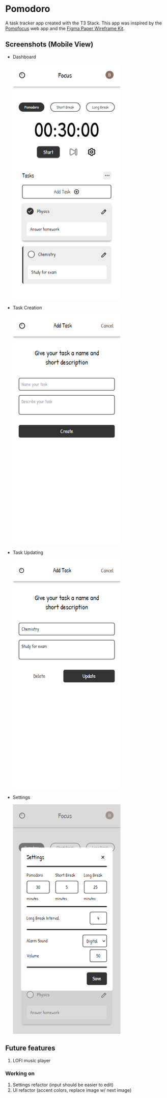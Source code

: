 # Pomodoro

A task tracker app created with the T3 Stack. This app was inspired by the [Pomofocus](https://pomofocus.io/app) web app and the [Figma Paper Wireframe Kit](https://www.figma.com/community/file/1075811850250564922).

## Screenshots (Mobile View)

- Dashboard

  ![Mobile Dashboard](screenshots/Mobile_Dashboard.png)

- Task Creation

  ![Mobile Create Task](screenshots/Mobile_CreateTask.png)

- Task Updating

  ![Mobile Update Task](screenshots/Mobile_EditTask.png)

- Settings

  ![Mobile Settings](screenshots/Mobile_Settings.png)

## Future features

1. LOFI music player

### Working on

1. Settings refactor (input should be easier to edit)
2. UI refactor (accent colors, replace image w/ next image)
